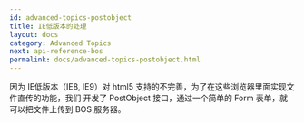 ```yaml
---
id: advanced-topics-postobject
title: IE低版本的处理
layout: docs
category: Advanced Topics
next: api-reference-bos
permalink: docs/advanced-topics-postobject.html
---
```


因为 IE低版本（IE8, IE9）对 html5 支持的不完善，为了在这些浏览器里面实现文件直传的功能，我们
开发了 PostObject 接口，通过一个简单的 Form 表单，就可以把文件上传到 BOS 服务器。
